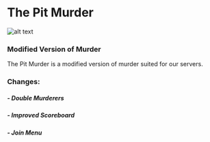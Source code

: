 # The Pit Murder
![alt text](https://github.com/Eirik00/The-pit-murder/blob/master/logo.png "Logo")
### Modified Version of Murder
The Pit Murder is a modified version of murder suited for our servers.

### Changes:
##### - Double Murderers
##### - Improved Scoreboard
##### - Join Menu


